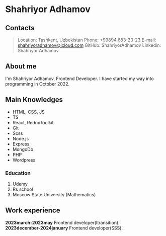 # Shahriyor Adhamov

## Contacts

> Location: Tashkent, Uzbekistan
> Phone: +99894 683-23-23
> E-mail: shahriyoradhamov@icloud.com
> GitHub: ShahriyorAdhamov
> Linkedin: Shahriyor Adhamov

## About me

I'm Shahriyor Adhamov, Frontend Developer. I have started my way into programming in October 2022.

## Main Knowledges

- HTML, CSS, JS
- TS
- React, ReduxToolkit
- Git
- Scss
- Node.js
- Express
- MongoDb
- PHP
- Wordpress


### Education

1. Udemy
2. Rs school
3. Moscow State University (Mathematics)

## Work experience


**2023march-2023may** Frontend developer(Itransition).\
**2023december-2024january** Frontend developer(SSS).



